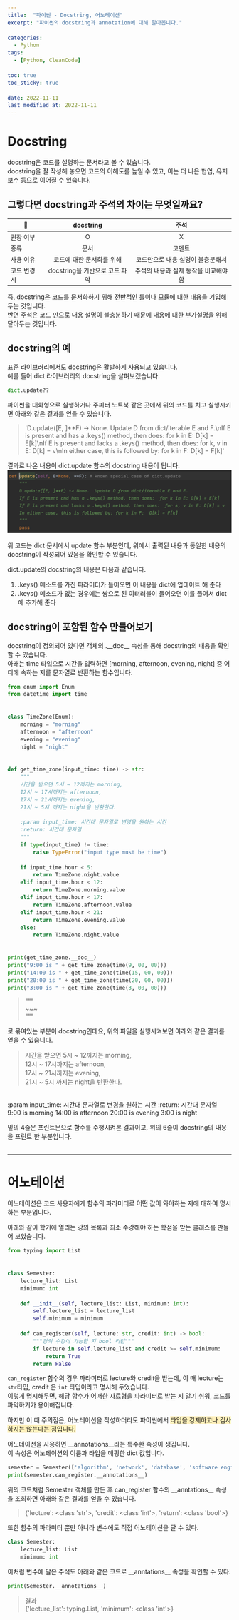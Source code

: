 ```yaml
---
title:  "파이썬 - Docstring, 어노테이션"
excerpt: "파이썬의 docstring과 annotation에 대해 알아봅니다."

categories:
  - Python
tags:
  - [Python, CleanCode]

toc: true
toc_sticky: true
 
date: 2022-11-11
last_modified_at: 2022-11-11
---
```


# Docstring
docstring은 코드를 설명하는 문서라고 볼 수 있습니다.  
docstring을 잘 작성해 놓으면 코드의 이해도를 높일 수 있고, 이는 더 나은 협업, 유지보수 등으로 이어질 수 있습니다.  

## 그렇다면 docstring과 주석의 차이는 무엇일까요?  
  
|📝|docstring|주석|
|---|:---:|:---:|
|권장 여부|O|X|
|종류|문서|코멘트|
|사용 이유|코드에 대한 문서화를 위해|코드만으로 내용 설명이 불충분해서|
|코드 변경 시|docstring을 기반으로 코드 파악|주석의 내용과 실제 동작을 비교해야 함|  

즉, docstring은 코드를 문서화하기 위해 전반적인 틀이나 모듈에 대한 내용을 기입해 두는 것입니다.  
반면 주석은 코드 만으로 내용 설명이 불충분하기 때문에 내용에 대한 부가설명을 위해 달아두는 것입니다.  

## docstring의 예  
표준 라이브러리에서도 docstring은 활발하게 사용되고 있습니다.  
예를 들어 dict 라이브러리의 docstring을 살펴보겠습니다. 

```python
dict.update??
```
파이썬을 대화형으로 실행하거나 주피터 노트북 같은 곳에서 위의 코드를 치고 실행시키면 아래와 같은 결과를 얻을 수 있습니다.
>'D.update([E, ]**F) -> None.  Update D from dict/iterable E and F.\nIf E is present and has a .keys() method, then does:  for k in E: D[k] = E[k]\nIf E is present and lacks a .keys() method, then does:  for k, v in E: D[k] = v\nIn either case, this is followed by: for k in F:  D[k] = F[k]'

결과로 나온 내용이 dict.update 함수의 docstring 내용이 됩니다.
![](/assets//img//2022-11-11-docstring_and_annotation_1.png)

위 코드는 dict 문서에서 update 함수 부분인데, 위에서 출력된 내용과 동일한 내용의 docstring이 작성되어 있음을 확인할 수 있습니다. 

dict.update의 docstring의 내용은 다음과 같습니다.  
1. .keys() 메소드를 가진 파라미터가 들어오면 이 내용을 dict에 업데이트 해 준다
3. .keys() 메소드가 없는 경우에는 쌍으로 된 이터러블이 들어오면 이를 풀어서 dict에 추가해 준다  

## docstring이 포함된 함수 만들어보기
docstring이 정의되어 있다면 객체의 .\_\_doc\_\_ 속성을 통해 docstring의 내용을 확인할 수 있습니다.  
아래는 time 타입으로 시간을 입력하면 [morning, afternoon, evening, night] 중 어디에 속하는 지를 문자열로 반환하는 함수입니다.

```python
from enum import Enum
from datetime import time


class TimeZone(Enum):
    morning = "morning"
    afternoon = "afternoon"
    evening = "evening"
    night = "night"


def get_time_zone(input_time: time) -> str:
    """
    시간을 받으면 5시 ~ 12까지는 morning, 
    12시 ~ 17시까지는 afternoon, 
    17시 ~ 21시까지는 evening, 
    21시 ~ 5시 까지는 night을 반환한다.

    :param input_time: 시간대 문자열로 변경을 원하는 시간
    :return: 시간대 문자열
    """
    if type(input_time) != time:
        raise TypeError("input type must be time")

    if input_time.hour < 5:
        return TimeZone.night.value
    elif input_time.hour < 12:
        return TimeZone.morning.value
    elif input_time.hour < 17:
        return TimeZone.afternoon.value
    elif input_time.hour < 21:
        return TimeZone.evening.value
    else:
        return TimeZone.night.value


print(get_time_zone.__doc__)
print("9:00 is " + get_time_zone(time(9, 00, 00)))
print("14:00 is " + get_time_zone(time(15, 00, 00)))
print("20:00 is " + get_time_zone(time(20, 00, 00)))
print("3:00 is " + get_time_zone(time(3, 00, 00)))
```

>"""   
\~\~\~   
"""  
 
로 묶여있는 부분이 docstring인데요, 위의 파일을 실행시켜보면 아래와 같은 결과를 얻을 수 있습니다.  



>시간을 받으면 5시 ~ 12까지는 morning,  
12시 ~ 17시까지는 afternoon,  
17시 ~ 21시까지는 evening,  
21시 ~ 5시 까지는 night을 반환한다.  
<br/>
:param input_time: 시간대 문자열로 변경을 원하는 시간   
:return: 시간대 문자열 
<br/>  
9:00 is morning 
14:00 is afternoon 
20:00 is evening 
3:00 is night 

밑의 4줄은 프린트문으로 함수를 수행시켜본 결과이고, 위의 6줄이 docstring의 내용을 프린트 한 부분입니다.  
<br/>
<hr/> 

# 어노테이션 
어노테이션은 코드 사용자에게 함수의 파라미터로 어떤 값이 와야하는 지에 대하여 명시하는 부분입니다.   

아래와 같이 학기에 열리는 강의 목록과 최소 수강해야 하는 학점을 받는 클래스를 만들어 보았습니다.  
```python
from typing import List


class Semester:
    lecture_list: List
    minimum: int

    def __init__(self, lecture_list: List, minimum: int):
        self.lecture_list = lecture_list
        self.minimum = minimum

    def can_register(self, lecture: str, credit: int) -> bool:
        """강의 수강이 가능한 지 bool 리턴"""
        if lecture in self.lecture_list and credit >= self.minimum:
            return True
        return False
```

`can_register` 함수의 경우 파라미터로 lecture와 credit을 받는데, 이 때 lecture는 `str`타입, credit 은 `int` 타입이라고 명시해 두었습니다.  
이렇게 명시해두면, 해당 함수가 어떠한 자료형을 파라미터로 받는 지 알기 쉬워, 코드를 파악하기가 용이해집니다.  

하지만 이 때 주의점은, 어노테이션을 작성하더라도 파이썬에서 <span style="background-color:#fff0ba">타입을 강제하고나 검사하지는 않는다는 점입니다.</span>  

어노테이션을 사용하면 \_\_annotations\_\_라는 특수한 속성이 생깁니다.  
이 속성은 어노테이션의 이름과 타입을 매핑한 dict 값입니다. 

```python
semester = Semester(['algorithm', 'network', 'database', 'software engineering', 'artificial intelligence'], 3)
print(semester.can_register.__annotations__)
```
위의 코드처럼 Semester 객체를 만든 후 can_register 함수의 \_\_anntations\_\_ 속성을 조회하면 아래와 같은 결과를 얻을 수 있습니다.  
>{'lecture': <class 'str'>, 'credit': <class 'int'>, 'return': <class 'bool'>}

또한 함수의 파라미터 뿐만 아니라 변수에도 직접 어노테이션을 달 수 있다.  
```python
class Semester:
    lecture_list: List
    minimum: int
```
이처럼 변수에 달은 주석도 아래와 같은 코드로 \_\_anntations\_\_ 속성을 확인할 수 있다.
```python
print(Semester.__annotations__)
``` 
>결과  
{'lecture_list': typing.List, 'minimum': <class 'int'>}
